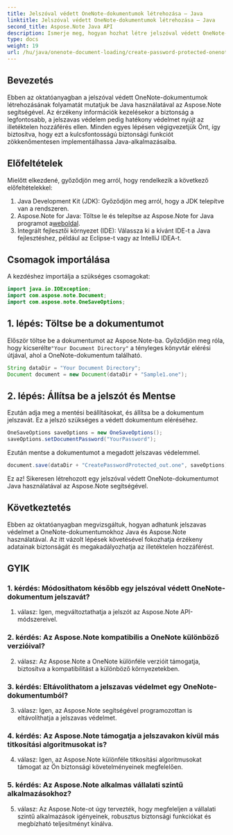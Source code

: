 ```yaml
---
title: Jelszóval védett OneNote-dokumentumok létrehozása – Java
linktitle: Jelszóval védett OneNote-dokumentumok létrehozása – Java
second_title: Aspose.Note Java API
description: Ismerje meg, hogyan hozhat létre jelszóval védett OneNote-dokumentumot Java nyelven az Aspose.Note segítségével. Növelje a biztonságot az oktatóprogram lépésenkénti követésével.
type: docs
weight: 19
url: /hu/java/onenote-document-loading/create-password-protected-onenote/
---
```

## Bevezetés

Ebben az oktatóanyagban a jelszóval védett OneNote-dokumentumok létrehozásának folyamatát mutatjuk be Java használatával az Aspose.Note segítségével. Az érzékeny információk kezelésekor a biztonság a legfontosabb, a jelszavas védelem pedig hatékony védelmet nyújt az illetéktelen hozzáférés ellen. Minden egyes lépésen végigvezetjük Önt, így biztosítva, hogy ezt a kulcsfontosságú biztonsági funkciót zökkenőmentesen implementálhassa Java-alkalmazásaiba.

## Előfeltételek

Mielőtt elkezdené, győződjön meg arról, hogy rendelkezik a következő előfeltételekkel:

1. Java Development Kit (JDK): Győződjön meg arról, hogy a JDK telepítve van a rendszeren.
2. Aspose.Note for Java: Töltse le és telepítse az Aspose.Note for Java programot a[weboldal](https://releases.aspose.com/note/java/).
3. Integrált fejlesztői környezet (IDE): Válassza ki a kívánt IDE-t a Java fejlesztéshez, például az Eclipse-t vagy az IntelliJ IDEA-t.

## Csomagok importálása

A kezdéshez importálja a szükséges csomagokat:

```java
import java.io.IOException;
import com.aspose.note.Document;
import com.aspose.note.OneSaveOptions;
```

## 1. lépés: Töltse be a dokumentumot

 Először töltse be a dokumentumot az Aspose.Note-ba. Győződjön meg róla, hogy kicserélte`"Your Document Directory"` a tényleges könyvtár elérési útjával, ahol a OneNote-dokumentum található.

```java
String dataDir = "Your Document Directory";
Document document = new Document(dataDir + "Sample1.one");
```

## 2. lépés: Állítsa be a jelszót és Mentse

Ezután adja meg a mentési beállításokat, és állítsa be a dokumentum jelszavát. Ez a jelszó szükséges a védett dokumentum eléréséhez.

```java
OneSaveOptions saveOptions = new OneSaveOptions();
saveOptions.setDocumentPassword("YourPassword");
```

Ezután mentse a dokumentumot a megadott jelszavas védelemmel.

```java
document.save(dataDir + "CreatePasswordProtected_out.one", saveOptions);
```

Ez az! Sikeresen létrehozott egy jelszóval védett OneNote-dokumentumot Java használatával az Aspose.Note segítségével.

## Következtetés

Ebben az oktatóanyagban megvizsgáltuk, hogyan adhatunk jelszavas védelmet a OneNote-dokumentumokhoz Java és Aspose.Note használatával. Az itt vázolt lépések követésével fokozhatja érzékeny adatainak biztonságát és megakadályozhatja az illetéktelen hozzáférést.

## GYIK

### 1. kérdés: Módosíthatom később egy jelszóval védett OneNote-dokumentum jelszavát?

1. válasz: Igen, megváltoztathatja a jelszót az Aspose.Note API-módszereivel.

### 2. kérdés: Az Aspose.Note kompatibilis a OneNote különböző verzióival?

2. válasz: Az Aspose.Note a OneNote különféle verzióit támogatja, biztosítva a kompatibilitást a különböző környezetekben.

### 3. kérdés: Eltávolíthatom a jelszavas védelmet egy OneNote-dokumentumból?

3. válasz: Igen, az Aspose.Note segítségével programozottan is eltávolíthatja a jelszavas védelmet.

### 4. kérdés: Az Aspose.Note támogatja a jelszavakon kívül más titkosítási algoritmusokat is?

4. válasz: Igen, az Aspose.Note különféle titkosítási algoritmusokat támogat az Ön biztonsági követelményeinek megfelelően.

### 5. kérdés: Az Aspose.Note alkalmas vállalati szintű alkalmazásokhoz?

5. válasz: Az Aspose.Note-ot úgy tervezték, hogy megfeleljen a vállalati szintű alkalmazások igényeinek, robusztus biztonsági funkciókat és megbízható teljesítményt kínálva.